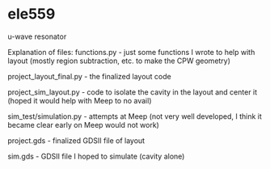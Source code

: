 # ele559
u-wave resonator

Explanation of files:
functions.py - just some functions I wrote to help with layout (mostly region subtraction, etc. to make the CPW geometry)   

project_layout_final.py - the finalized layout code   

project_sim_layout.py - code to isolate the cavity in the layout and center it (hoped it would help with Meep to no avail)   

sim_test/simulation.py - attempts at Meep (not very well developed, I think it became clear early on Meep would not work)   

project.gds - finalized GDSII file of layout   

sim.gds - GDSII file I hoped to simulate (cavity alone)   

